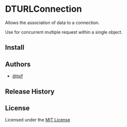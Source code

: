 DTURLConnection
=============

Allows the association of data to a connection.

Use for concurrent multiple request within a single object.

## Install

## Authors

* [@tsif][tsif]

## Release History

## License

Licensed under the [MIT License](LICENSE-MIT)

[tsif]: https://github.com/thanpolas "tsif"
